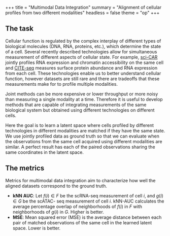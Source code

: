 +++
title = "Multimodal Data Integration"
summary = "Alignment of cellular profiles from two different modalities"
headless = false
theme = "op"
+++

## The task

Cellular function is regulated by the complex interplay of different types of biological
molecules (DNA, RNA, proteins, etc.), which determine the state of a cell. Several
recently described technologies allow for simultaneous measurement of different aspects
of cellular state. For example, [sci-CAR](https://openproblems.bio/bibliography#cao2018joint)
jointly profiles RNA expression and chromatin accessibility on the same cell and
[CITE-seq](https://openproblems.bio/bibliography#stoeckius2017simultaneous) measures
surface protein abundance and RNA expression from each cell. These technologies enable
us to better understand cellular function, however datasets are still rare and there are
tradeoffs that these measurements make for to profile multiple modalities.

Joint methods can be more expensive or lower throughput or more noisy than measuring a
single modality at a time. Therefore it is useful to develop methods that are capable
of integrating measurements of the same biological system but obtained using different
technologies on different cells.

Here the goal is to learn a latent space where cells profiled by different technologies in
different modalities are matched if they have the same state. We use jointly profiled
data as ground truth so that we can evaluate when the observations from the same cell
acquired using different modalities are similar. A perfect result has each of the paired
observations sharing the same coordinates in the latent space.

## The metrics

Metrics for multimodal data integration aim to characterize how well the aligned
datasets correspond to the ground truth.

* **kNN AUC**: Let $f(i) ∈ F$ be the scRNA-seq measurement of cell $i$, and $g(i) ∈ G$
  be the scATAC- seq measurement of cell $i$. kNN-AUC calculates the average percentage
  overlap of neighborhoods of $f(i)$ in $F$ with neighborhoods of $g(i)$ in $G$. Higher
  is better.
* **MSE**: Mean squared error (MSE) is the average distance between each pair of matched
  observations of the same cell in the learned latent space. Lower is better.

